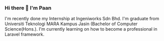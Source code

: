 ### Hi there 👋 I'm Paan

I'm recently done my Internship at Ingeniworks Sdn Bhd.
I'm graduate from Universiti Teknologi MARA Kampus Jasin (Bachelor of Computer Science(Hons.).
I'm currently learning on how to become a professional in Laravel framework.

